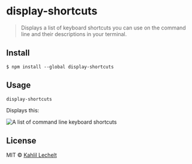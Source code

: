 # display-shortcuts

> Displays a list of keyboard shortcuts you can use on the command line and their descriptions in your terminal.


## Install

```
$ npm install --global display-shortcuts
```

## Usage

```
display-shortcuts
```
Displays this:

![A list of command line keyboard shortcuts](https://cdn.rawgit.com/distilledhype/display-shortcuts/master/screenshot.png)

## License

MIT © [Kahlil Lechelt](https://github.com/distilledhype)
